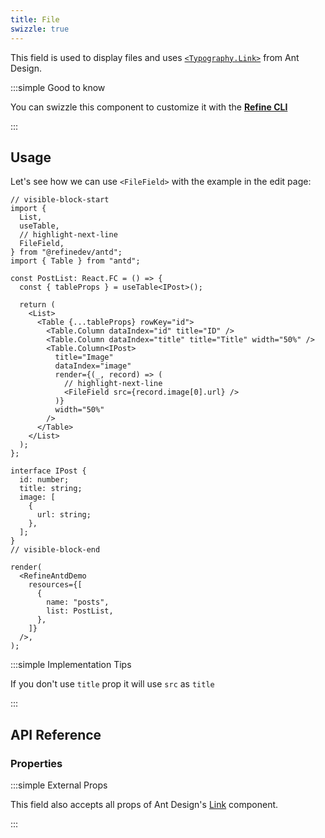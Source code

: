 ```yaml
---
title: File
swizzle: true
---
```


This field is used to display files and uses [`<Typography.Link>`](https://ant.design/components/typography) from Ant Design.

:::simple Good to know

You can swizzle this component to customize it with the [**Refine CLI**](/docs/packages/list-of-packages)

:::

## Usage

Let's see how we can use `<FileField>` with the example in the edit page:

```tsx live
// visible-block-start
import {
  List,
  useTable,
  // highlight-next-line
  FileField,
} from "@refinedev/antd";
import { Table } from "antd";

const PostList: React.FC = () => {
  const { tableProps } = useTable<IPost>();

  return (
    <List>
      <Table {...tableProps} rowKey="id">
        <Table.Column dataIndex="id" title="ID" />
        <Table.Column dataIndex="title" title="Title" width="50%" />
        <Table.Column<IPost>
          title="Image"
          dataIndex="image"
          render={(_, record) => (
            // highlight-next-line
            <FileField src={record.image[0].url} />
          )}
          width="50%"
        />
      </Table>
    </List>
  );
};

interface IPost {
  id: number;
  title: string;
  image: [
    {
      url: string;
    },
  ];
}
// visible-block-end

render(
  <RefineAntdDemo
    resources={[
      {
        name: "posts",
        list: PostList,
      },
    ]}
  />,
);
```

:::simple Implementation Tips

If you don't use `title` prop it will use `src` as `title`

:::

## API Reference

### Properties

<PropsTable module="@refinedev/antd/FileField" />

:::simple External Props

This field also accepts all props of Ant Design's [Link](https://ant.design/components/typography/#How-to-use-Typography.Link-in-react-router) component.

:::
